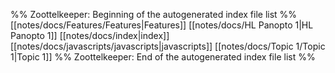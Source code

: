%% Zoottelkeeper: Beginning of the autogenerated index file list  %%
 [[notes/docs/Features/Features|Features]]
 [[notes/docs/HL Panopto 1|HL Panopto 1]]
 [[notes/docs/index|index]]
 [[notes/docs/javascripts/javascripts|javascripts]]
 [[notes/docs/Topic 1/Topic 1|Topic 1]]
%% Zoottelkeeper: End of the autogenerated index file list  %%
